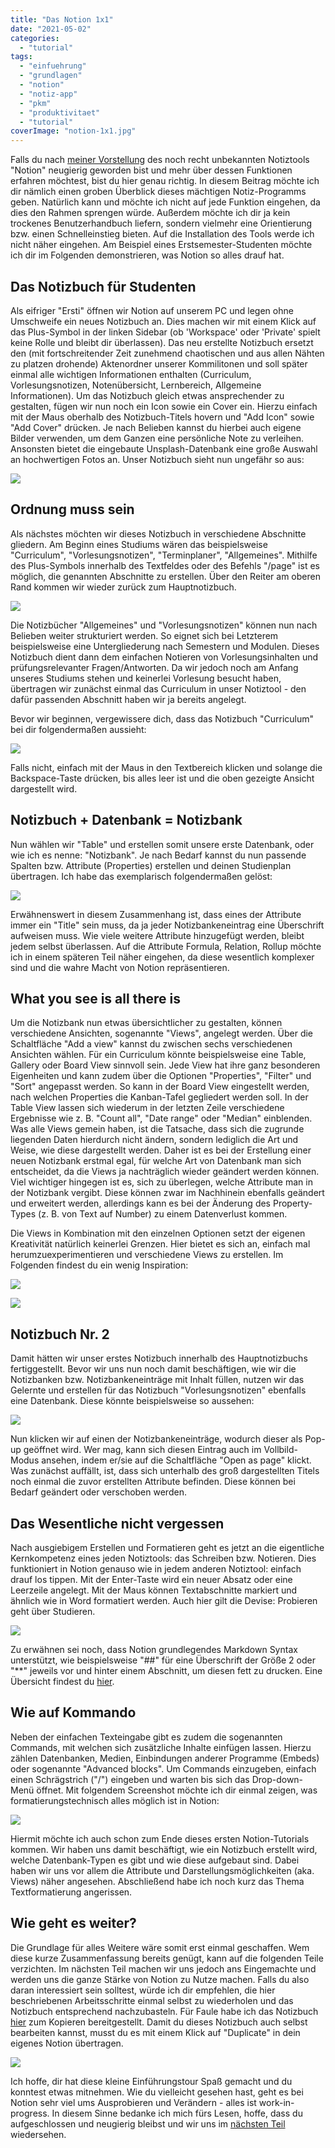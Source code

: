 ```yaml
---
title: "Das Notion 1x1"
date: "2021-05-02"
categories: 
  - "tutorial"
tags: 
  - "einfuehrung"
  - "grundlagen"
  - "notion"
  - "notiz-app"
  - "pkm"
  - "produktivitaet"
  - "tutorial"
coverImage: "notion-1x1.jpg"
---
```


Falls du nach [meiner Vorstellung](https://www.fabi-online.de/notion-allrounder/) des noch recht unbekannten Notiztools "Notion" neugierig geworden bist und mehr über dessen Funktionen erfahren möchtest, bist du hier genau richtig. In diesem Beitrag möchte ich dir nämlich einen groben Überblick dieses mächtigen Notiz-Programms geben. Natürlich kann und möchte ich nicht auf jede Funktion eingehen, da dies den Rahmen sprengen würde. Außerdem möchte ich dir ja kein trockenes Benutzerhandbuch liefern, sondern vielmehr eine Orientierung bzw. einen Schnelleinstieg bieten. Auf die Installation des Tools werde ich nicht näher eingehen. Am Beispiel eines Erstsemester-Studenten möchte ich dir im Folgenden demonstrieren, was Notion so alles drauf hat.

<!--more-->

## Das Notizbuch für Studenten

Als eifriger "Ersti" öffnen wir Notion auf unserem PC und legen ohne Umschweife ein neues Notizbuch an. Dies machen wir mit einem Klick auf das Plus-Symbol in der linken Sidebar (ob 'Workspace' oder 'Private' spielt keine Rolle und bleibt dir überlassen). Das neu erstellte Notizbuch ersetzt den (mit fortschreitender Zeit zunehmend chaotischen und aus allen Nähten zu platzen drohende) Aktenordner unserer Kommilitonen und soll später einmal alle wichtigen Informationen enthalten (Curriculum, Vorlesungsnotizen, Notenübersicht, Lernbereich, Allgemeine Informationen). Um das Notizbuch gleich etwas ansprechender zu gestalten, fügen wir nun noch ein Icon sowie ein Cover ein. Hierzu einfach mit der Maus oberhalb des Notizbuch-Titels hovern und "Add Icon" sowie "Add Cover" drücken. Je nach Belieben kannst du hierbei auch eigene Bilder verwenden, um dem Ganzen eine persönliche Note zu verleihen. Ansonsten bietet die eingebaute Unsplash-Datenbank eine große Auswahl an hochwertigen Fotos an. Unser Notizbuch sieht nun ungefähr so aus:

![](/img/blog/notion-intro-01.png)

## Ordnung muss sein

Als nächstes möchten wir dieses Notizbuch in verschiedene Abschnitte gliedern. Am Beginn eines Studiums wären das beispielsweise "Curriculum", "Vorlesungsnotizen", "Terminplaner", "Allgemeines". Mithilfe des Plus-Symbols innerhalb des Textfeldes oder des Befehls "/page" ist es möglich, die genannten Abschnitte zu erstellen. Über den Reiter am oberen Rand kommen wir wieder zurück zum Hauptnotizbuch.

![](/img/blog/notion-intro-02.png)

Die Notizbücher "Allgemeines" und "Vorlesungsnotizen" können nun nach Belieben weiter strukturiert werden. So eignet sich bei Letzterem beispielsweise eine Untergliederung nach Semestern und Modulen. Dieses Notizbuch dient dann dem einfachen Notieren von Vorlesungsinhalten und prüfungsrelevanter Fragen/Antworten. Da wir jedoch noch am Anfang unseres Studiums stehen und keinerlei Vorlesung besucht haben, übertragen wir zunächst einmal das Curriculum in unser Notiztool - den dafür passenden Abschnitt haben wir ja bereits angelegt.

Bevor wir beginnen, vergewissere dich, dass das Notizbuch "Curriculum" bei dir folgendermaßen aussieht:

![](/img/blog/notion-intro-03.png)

Falls nicht, einfach mit der Maus in den Textbereich klicken und solange die Backspace-Taste drücken, bis alles leer ist und die oben gezeigte Ansicht dargestellt wird.

## Notizbuch + Datenbank = Notizbank

Nun wählen wir "Table" und erstellen somit unsere erste Datenbank, oder wie ich es nenne: "Notizbank". Je nach Bedarf kannst du nun passende Spalten bzw. Attribute (Properties) erstellen und deinen Studienplan übertragen. Ich habe das exemplarisch folgendermaßen gelöst:

![](/img/blog/notion-intro-04.png)

Erwähnenswert in diesem Zusammenhang ist, dass eines der Attribute immer ein "Title" sein muss, da ja jeder Notizbankeneintrag eine Überschrift aufweisen muss. Wie viele weitere Attribute hinzugefügt werden, bleibt jedem selbst überlassen. Auf die Attribute Formula, Relation, Rollup möchte ich in einem späteren Teil näher eingehen, da diese wesentlich komplexer sind und die wahre Macht von Notion repräsentieren.

## What you see is all there is

Um die Notizbank nun etwas übersichtlicher zu gestalten, können verschiedene Ansichten, sogenannte "Views", angelegt werden. Über die Schaltfläche "Add a view" kannst du zwischen sechs verschiedenen Ansichten wählen. Für ein Curriculum könnte beispielsweise eine Table, Gallery oder Board View sinnvoll sein. Jede View hat ihre ganz besonderen Eigenheiten und kann zudem über die Optionen "Properties", "Filter" und "Sort" angepasst werden. So kann in der Board View eingestellt werden, nach welchen Properties die Kanban-Tafel gegliedert werden soll. In der Table View lassen sich wiederum in der letzten Zeile verschiedene Ergebnisse wie z. B. "Count all", "Date range" oder "Median" einblenden. Was alle Views gemein haben, ist die Tatsache, dass sich die zugrunde liegenden Daten hierdurch nicht ändern, sondern lediglich die Art und Weise, wie diese dargestellt werden. Daher ist es bei der Erstellung einer neuen Notizbank erstmal egal, für welche Art von Datenbank man sich entscheidet, da die Views ja nachträglich wieder geändert werden können. Viel wichtiger hingegen ist es, sich zu überlegen, welche Attribute man in der Notizbank vergibt. Diese können zwar im Nachhinein ebenfalls geändert und erweitert werden, allerdings kann es bei der Änderung des Property-Types (z. B. von Text auf Number) zu einem Datenverlust kommen.

Die Views in Kombination mit den einzelnen Optionen setzt der eigenen Kreativität natürlich keinerlei Grenzen. Hier bietet es sich an, einfach mal herumzuexperimentieren und verschiedene Views zu erstellen. Im Folgenden findest du ein wenig Inspiration:

![](/img/blog/notion-intro-05-1.png)

![](/img/blog/notion-intro-05-2.png)

## Notizbuch Nr. 2

Damit hätten wir unser erstes Notizbuch innerhalb des Hauptnotizbuchs fertiggestellt. Bevor wir uns nun noch damit beschäftigen, wie wir die Notizbanken bzw. Notizbankeneinträge mit Inhalt füllen, nutzen wir das Gelernte und erstellen für das Notizbuch "Vorlesungsnotizen" ebenfalls eine Datenbank. Diese könnte beispielsweise so aussehen:

![](/img/blog/notion-intro-06.png)

Nun klicken wir auf einen der Notizbankeneinträge, wodurch dieser als Pop-up geöffnet wird. Wer mag, kann sich diesen Eintrag auch im Vollbild-Modus ansehen, indem er/sie auf die Schaltfläche "Open as page" klickt. Was zunächst auffällt, ist, dass sich unterhalb des groß dargestellten Titels noch einmal die zuvor erstellten Attribute befinden. Diese können bei Bedarf geändert oder verschoben werden.

## Das Wesentliche nicht vergessen

Nach ausgiebigem Erstellen und Formatieren geht es jetzt an die eigentliche Kernkompetenz eines jeden Notiztools: das Schreiben bzw. Notieren. Dies funktioniert in Notion genauso wie in jedem anderen Notiztool: einfach drauf los tippen. Mit der Enter-Taste wird ein neuer Absatz oder eine Leerzeile angelegt. Mit der Maus können Textabschnitte markiert und ähnlich wie in Word formatiert werden. Auch hier gilt die Devise: Probieren geht über Studieren.

![](/img/blog/notion-intro-07.png)

Zu erwähnen sei noch, dass Notion grundlegendes Markdown Syntax unterstützt, wie beispielsweise "##" für eine Überschrift der Größe 2 oder "\*\*" jeweils vor und hinter einem Abschnitt, um diesen fett zu drucken. Eine Übersicht findest du [hier](https://daringfireball.net/projects/markdown/syntax).

## Wie auf Kommando

Neben der einfachen Texteingabe gibt es zudem die sogenannten Commands, mit welchen sich zusätzliche Inhalte einfügen lassen. Hierzu zählen Datenbanken, Medien, Einbindungen anderer Programme (Embeds) oder sogenannte "Advanced blocks". Um Commands einzugeben, einfach einen Schrägstrich ("/") eingeben und warten bis sich das Drop-down-Menü öffnet. Mit folgendem Screenshot möchte ich dir einmal zeigen, was formatierungstechnisch alles möglich ist in Notion:

![](/img/blog/notion-intro-08.png)

Hiermit möchte ich auch schon zum Ende dieses ersten Notion-Tutorials kommen. Wir haben uns damit beschäftigt, wie ein Notizbuch erstellt wird, welche Datenbank-Typen es gibt und wie diese aufgebaut sind. Dabei haben wir uns vor allem die Attribute und Darstellungsmöglichkeiten (aka. Views) näher angesehen. Abschließend habe ich noch kurz das Thema Textformatierung angerissen.

## Wie geht es weiter?

Die Grundlage für alles Weitere wäre somit erst einmal geschaffen. Wem diese kurze Zusammenfassung bereits genügt, kann auf die folgenden Teile verzichten. Im nächsten Teil machen wir uns jedoch ans Eingemachte und werden uns die ganze Stärke von Notion zu Nutze machen. Falls du also daran interessiert sein solltest, würde ich dir empfehlen, die hier beschriebenen Arbeitsschritte einmal selbst zu wiederholen und das Notizbuch entsprechend nachzubasteln. Für Faule habe ich das Notizbuch [hier](https://www.notion.so/Studium-b0a433b6a5b34f58a95535ed0aacd6ab) zum Kopieren bereitgestellt. Damit du dieses Notizbuch auch selbst bearbeiten kannst, musst du es mit einem Klick auf "Duplicate" in dein eigenes Notion übertragen.

![](/img/blog/notion-intro-09.png)

Ich hoffe, dir hat diese kleine Einführungstour Spaß gemacht und du konntest etwas mitnehmen. Wie du vielleicht gesehen hast, geht es bei Notion sehr viel ums Ausprobieren und Verändern - alles ist work-in-progress. In diesem Sinne bedanke ich mich fürs Lesen, hoffe, dass du aufgeschlossen und neugierig bleibst und wir uns im [nächsten Teil](https://www.fabi-online.de/notion-deathly-hallows/) wiedersehen.
